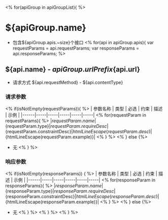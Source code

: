 
<%
for(apiGroup in apiGroupList){
%>
# ${apiGroup.name}
* 包含${apiGroup.apis.~size}个接口
<%
for(api in apiGroup.apis){
var requestParams = api.requestParams;
var responseParams = api.responseParams;
%>

## ${api.name} - ${apiGroup.urlPrefix}${api.url}
* 请求方式 ${api.requestMethod} - ${api.contentType}

### **请求参数**
<%
if(isNotEmpty(requestParams)){
%>
| 参数名称 | 类型  | 必选  | 约束  | 描述  | 示例  |
|------|-----|-----|-----|-----|-----|
<%
for(requestParam in requestParams){
%>
|${requestParam.name}|${requestParam.type}|${requestParam.requireDesc}|${requestParam.constraintDesc}|${htmlLineEscape(requestParam.desc)}|${htmlLineEscape(requestParam.example)}|
<% } %>
<% } else {%>
* 无
<% } %>

### **响应参数**
<%
if(isNotEmpty(responseParams)) {
%>
| 参数名称 | 类型  | 必选  | 约束  | 描述  | 示例  |
|------|-----|-----|-----|-----|-----|
<%
for(responseParam in responseParams){
%>
|${responseParam.name}|${responseParam.type}|${responseParam.requireDesc}|${responseParam.constraintDesc}|${htmlLineEscape(responseParam.desc)}|${htmlLineEscape(responseParam.example)}|
<% } %>
<% } else {%>
* 无
<% } %>
<% } %>
<% } %>